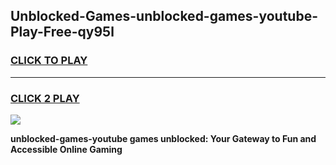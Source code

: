 
## Unblocked-Games-unblocked-games-youtube-Play-Free-qy95l
<h3>
<a href="https://premium76.site?title=unblocked-games-youtube&ref=18A1">CLICK TO PLAY</a></h3>
<hr>

<h3>
<a href="https://premium76.site?title=unblocked-games-youtube&ref=18A1">CLICK 2 PLAY</a>
  
</h3>

<a href="https://premium76.site?title=unblocked-games-youtube&ref=18A1"><img src="https://clearcache.store/games.png"></a>


**unblocked-games-youtube games unblocked: Your Gateway to Fun and Accessible Online Gaming**
